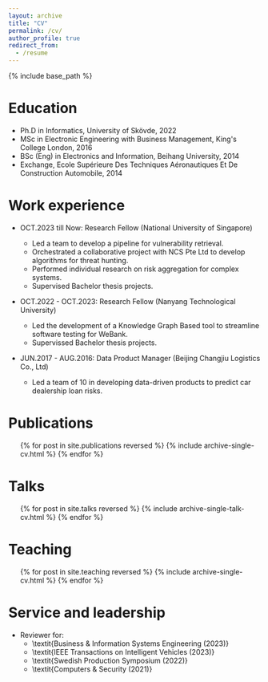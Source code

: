 ```yaml
---
layout: archive
title: "CV"
permalink: /cv/
author_profile: true
redirect_from:
  - /resume
---
```


{% include base_path %}

Education
======
* Ph.D in Informatics, University of Skövde, 2022 
* MSc in Electronic Engineering with Business Management, King's College London, 2016
* BSc (Eng) in Electronics and Information, Beihang University, 2014
* Exchange, Ecole Supérieure Des Techniques Aéronautiques Et De Construction Automobile, 2014

Work experience
======
* OCT.2023 till Now: Research Fellow (National University of Singapore)
  * Led a team to develop a pipeline for vulnerability retrieval.
  * Orchestrated a collaborative project with NCS Pte Ltd to develop algorithms for threat hunting.
  * Performed individual research on risk aggregation for complex systems.
  * Supervised Bachelor thesis projects.

* OCT.2022 - OCT.2023: Research Fellow (Nanyang Technological University)
  * Led the development of a Knowledge Graph Based tool to streamline software testing for WeBank.
  * Supervissed Bachelor thesis projects.

* JUN.2017 - AUG.2016: Data Product Manager (Beijing Changjiu Logistics Co., Ltd)
  * Led a team of 10 in developing data-driven products to predict car dealership loan risks.
  

Publications
======
  <ul>{% for post in site.publications reversed %}
    {% include archive-single-cv.html %}
  {% endfor %}</ul>
  
Talks
======
  <ul>{% for post in site.talks reversed %}
    {% include archive-single-talk-cv.html  %}
  {% endfor %}</ul>
  
Teaching
======
  <ul>{% for post in site.teaching reversed %}
    {% include archive-single-cv.html %}
  {% endfor %}</ul>
  
Service and leadership
======
* Reviewer for:
  * \textit{Business \& Information Systems Engineering (2023)}
  * \textit{IEEE Transactions on Intelligent Vehicles (2023)}
  * \textit{Swedish Production Symposium (2022)}
  * \textit{Computers \& Security (2021)}
